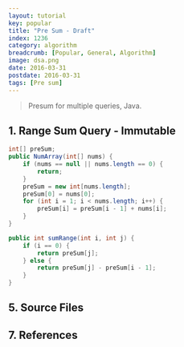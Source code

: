 ```yaml
---
layout: tutorial
key: popular
title: "Pre Sum - Draft"
index: 1236
category: algorithm
breadcrumb: [Popular, General, Algorithm]
image: dsa.png
date: 2016-03-31
postdate: 2016-03-31
tags: [Pre sum]
---
```


> Presum for multiple queries, Java.

## 1. Range Sum Query - Immutable
```java
int[] preSum;
public NumArray(int[] nums) {
    if (nums == null || nums.length == 0) {
        return;
    }
    preSum = new int[nums.length];
    preSum[0] = nums[0];
    for (int i = 1; i < nums.length; i++) {
        preSum[i] = preSum[i - 1] + nums[i];
    }
}

public int sumRange(int i, int j) {
    if (i == 0) {
        return preSum[j];
    } else {
        return preSum[j] - preSum[i - 1];
    }
}
```

## 5. Source Files


## 7. References
